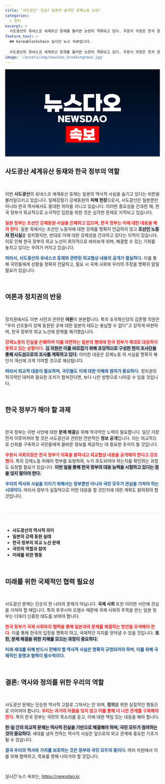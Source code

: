 ```yaml
---
title: ‘사도광산’ 진실? 일본의 숨겨진 강제노동 논란!
categories:
  - 정치
excerpt: >
  사도광산의 유네스코 세계유산 등재를 둘러싼 논란이 격화되고 있다. 우원식 의장은 한국 정부의 외교협상 내용을 공개해야 한다고 촉구하며 사건의 진실을 밝힐 것을 강조했다. 여야의원 모두 일본의 강제 동원 사실을 외면한 정부에 비판의 목소리를 높이고 있다.
feature_text: >
  ## koreablockchain 실시간 뉴스 속보입니다.

  사도광산의 유네스코 세계유산 등재를 둘러싼 논란이 격화되고 있다. 우원식 의장은 한국 정부의 외교협상 내용을 공개해야 한다고 촉구하며 사건의 진실을 밝힐 것을 강조했다. 여야의원 모두 일본의 강제 동원 사실을 외면한 정부에 비판의 목소리를 높이고 있다.
image: '/assets/img/newsdao_breakingnews.jpg'
---
```


<p><img src="/assets/img/newsdao_breakingnews.jpg" alt="koreablockchain 속보" /></p>

<h2 data-ke-size="size26">사도광산 세계유산 등재와 한국 정부의 역할</h2>

<p data-ke-size="size16">&nbsp;</p>

<p>이번 <b>사도광산</b>의 유네스코 세계유산 등재는 일본의 역사적 사실을 숨기고 있다는 비판을 불러일으키고 있습니다. 일제강점기 강제동원의 <b>피해 현장</b>으로서, 사도광산은 일본뿐만 아니라 한국 역사에서도 중대한 의미를 지니고 있습니다. 이러한 중요성을 간과한 채, 한국 정부가 외교적으로 소극적인 입장을 취한 것은 심각한 문제로 지적되고 있습니다. </p>

<p><b><span style="color: #ee2323;">일본 정부는 조선인 강제동원 사실을 은폐하고 있으며, 한국 정부는 이에 대한 대응을 해야 한다.</span></b> 일본 측에서는 조선인 노동자에 대한 강제를 명확히 언급하지 않고 <b><span style="background-color: #21538527;">조선인 노동자 전시실</span></b>을 설치했지만, 반대로 이에 대한 강제성을 간과하고 있다는 지적이 있습니다. 이로 인해 한국 정부의 외교 노선이 회의적으로 바라보게 되며, 해결할 수 있는 기회를 놓치고 있다는 우려가 커지고 있습니다. </p>

<p><b><span style="color: #1a5490;">따라서, 사도광산의 유네스코 등재와 관련된 외교협상 내용의 공개가 절실하다.</span></b> 이를 통해 국민들에게 상황을 정확히 전달하고, 필요 시 국제 사회에 우리의 주장을 명확히 알릴 필요가 있습니다. </p>

<p data-ke-size="size16">&nbsp;</p>

<h2 data-ke-size="size26">여론과 정치권의 반응</h2>

<p data-ke-size="size16">&nbsp;</p>

<p>정치권에서도 이번 사안과 관련된 <b>여론</b>이 분분합니다. 특히 조국혁신당의 김준형 의원은 "우리 선조들이 강제 동원된 곳에 대한 일본의 태도는 용납할 수 없다"고 강하게 비판하며, 한국 정부의 외교 노선에 문제를 제기했습니다. </p>

<p><b><span style="color: #ee2323;">강제노동의 진실을 은폐하며 이를 외면하는 일본의 행태에 한국 정부가 제대로 대응하지 못하고 있는 상황이다.</span></b> <b><span style="background-color: #21538527;">김 의원은 이를 바로잡기 위해 초당적으로 구성한 현지 조사단을 통해 사도섬으로의 조사를 계획하고 있다.</span></b> 이러한 대응은 강제노동 의 사실을 명확히 해 인식 개선에 크게 기여할 것으로 예상됩니다. </p>

<p><b><span style="color: #1a5490;">따라서 외교적 대응이 필요하며, 국민들도 이에 대한 이해와 참여가 중요하다.</span></b> 정치권의 적극적인 대처와 필요한 조치가 합쳐진다면, 보다 나은 방향으로 나아갈 수 있을 것입니다. </p>

<p data-ke-size="size16">&nbsp;</p>

<h2 data-ke-size="size26">한국 정부가 해야 할 과제</h2>

<p data-ke-size="size16">&nbsp;</p>

<p>한국 정부는 이번 사안에 대한 <b>문제 해결</b>을 위해 적극적인 노력이 필요합니다. 일단 가장 먼저 이루어져야 할 것은 사도광산과 관련된 전반적인 <b>정보 공개</b>입니다. 이는 외교적으로 신뢰를 구축하고 국민들에게 올바른 정보를 제공하는 데 중요한 초석이 될 것입니다.</p>

<p><b><span style="color: #ee2323;">우원식 국회의장은 한국 정부가 의혹을 밝혀내고 외교협상 내용을 공개해야 한다고 강조했다.</span></b> 특히 강제노동 피해자 명부를 요청하여, 누가 추도되어야 하는지를 확인하는 과정도 요청할 필요가 있습니다. <b><span style="background-color: #21538527;">이번 일을 통해 한국 정부의 대응 능력을 시험하고 있다는 점을 잊지 말아야 한다.</span></b> </p>

<p><b><span style="color: #1a5490;">우리의 역사와 사실을 지키기 위해서는 정부뿐만 아니라 국민 모두가 관심을 가져야 하는 시대이다.</span></b> 따라서 정부가 실질적으로 어떤 대응을 할 것인지에 대한 계획도 밝혀줘야 할 것입니다. </p>

<p data-ke-size="size16">&nbsp;</p>

<hr style="background-color:#dddddd;height:1px;border:none;"/>

<p data-ke-size="size16">&nbsp;</p>

<ul>
    <li><b>사도광산의 역사적 의미</b></li>
    <li><b>일본의 강제 동원 실태</b></li>
    <li><b>한국 정부의 외교 노선 문제</b></li>
    <li><b>국민의 역할과 참여</b></li>
    <li><b>미래를 위한 행동</b></li>
</ul>

<p data-ke-size="size16">&nbsp;</p>

<h2 data-ke-size="size26">미래를 위한 국제적인 협력 필요성</h2>

<p data-ke-size="size16">&nbsp;</p>

<p>사도광산 문제는 단순히 한 나라의 문제가 아닙니다. <b>국제 사회</b> 또한 이러한 사안에 관심을 가져야 할 때입니다. 특히 후쿠시마 오염수 때문에 국제 사회의 주목을 받는 일본 정부는 더욱더 신중한 태도를 보여야 합니다. </p>

<p><b><span style="color: #ee2323;">한국 정부가 국제 사회와의 협력을 통해 일본과의 문제를 해결하는 방안을 모색해야 한다.</span></b> 이를 통해 한국의 입장을 명확히 하고, 국제적인 지지를 얻어낼 수 있을 것입니다. <b><span style="background-color: #21538527;">또한, 문제 해결을 위한 지혜를 모으는 과정이 중요하다.</span></b> </p>

<p><b><span style="color: #1a5490;">미래 세대를 위해 반드시 전해야 할 역사적 사실은 명확히 규명되어야 하며, 이를 위해 국제적인 동맹과 협력이 필수적이다.</span></b> </p>

<p data-ke-size="size16">&nbsp;</p>

<h2 data-ke-size="size26">결론: 역사와 정의를 위한 우리의 역할</h2>

<p data-ke-size="size16">&nbsp;</p>

<p>사도광산 문제는 단순한 역사적 고찰로 그쳐서는 안 되며, <b>정의</b>를 위한 실질적인 행동으로 이어져야 합니다. <b><span style="color: #ee2323;">우리는 과거의 아픔을 잊지 않고 이를 통해 더 나은 관계를 구축해야 한다.</span></b> 특히 한국 정부는 국민의 목소리를 듣고, 이에 대한 책임 있는 대응을 해야 합니다. </p>

<p><b><span style="background-color: #21538527;">한·일 간의 외교적 문제는 역사적 진실을 기반으로 해결해야 하며, 국민 모두가 참여하는 것이 중요하다.</span></b> 세대를 넘어 전하는 역사적 사실은 앞으로의 외교 관계에 중요한 기초가 될 수 있습니다. </p>

<p><b><span style="color: #1a5490;">결국 우리의 역사와 가치를 보호하는 것은 정부와 국민 모두의 몫이다.</span></b> 여러 차원에서 이를 위해 협력하고, 목표를 향해 나아가야 할 것입니다.  </p>

<p data-ke-size="size16">&nbsp;</p>
실시간 뉴스 속보는, <a href="https://newsdao.kr" rel="dofollow">https://newsdao.kr</a>


